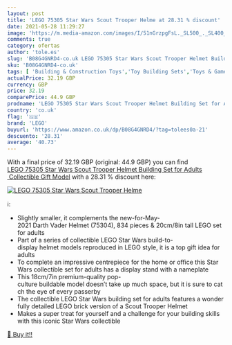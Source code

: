 ```yaml
---
layout: post
title: 'LEGO 75305 Star Wars Scout Trooper Helme at 28.31 % discount'
date: 2021-05-28 11:29:27
image: 'https://m.media-amazon.com/images/I/51nGrzpgFsL._SL500_._SL400_.jpg'
comments: true
category: ofertas
author: 'tole.es'
slug: 'B08G4GNRD4-co.uk LEGO 75305 Star Wars Scout Trooper Helmet Building Set...'
sku: 'B08G4GNRD4-co.uk'
tags: [ 'Building & Construction Toys','Toy Building Sets','Toys & Games','Toys Store','lego', ]
actualPrice: 32.19 GBP
currency: GBP
price: 32.19
comparePrice: 44.9 GBP
prodname: 'LEGO 75305 Star Wars Scout Trooper Helmet Building Set for Adults  Collectible Gift Model'
country: 'co.uk'
flag: '🇬🇧'
brand: 'LEGO'
buyurl: 'https://www.amazon.co.uk/dp/B08G4GNRD4/?tag=tolees0a-21'
descuento: '28.31'
average: '40.73'
---
```


With a final price of 32.19 GBP (original: 44.9 GBP) you can find [LEGO 75305 Star Wars Scout Trooper Helmet Building Set for Adults  Collectible Gift Model](https://www.amazon.co.uk/dp/B08G4GNRD4/?tag=tolees0a-21) with a  28.31 % discount here:

[![LEGO 75305 Star Wars Scout Trooper Helme](https://m.media-amazon.com/images/I/51nGrzpgFsL._SL500_._SL400_.jpg)](https://www.amazon.co.uk/dp/B08G4GNRD4/?tag=tolees0a-21)

ℹ️:

- Slightly smaller, it complements the new-for-May-2021 Darth Vader Helmet (75304), 834 pieces & 20cm/8in tall LEGO set for adults
- Part of a series of collectible LEGO Star Wars build-to-display helmet models reproduced in LEGO style, it is a top gift idea for adults
- To complete an impressive centrepiece for the home or office this Star Wars collectible set for adults has a display stand with a nameplate
- This 18cm/7in premium-quality pop-culture buildable model doesn’t take up much space, but it is sure to catch the eye of every passerby
- The collectible LEGO Star Wars building set for adults features a wonderfully detailed LEGO brick version of a Scout Trooper Helmet
- Makes a super treat for yourself and a challenge for your building skills with this iconic Star Wars collectible

[🛒 Buy it!!](https://www.amazon.co.uk/dp/B08G4GNRD4/?tag=tolees0a-21)
